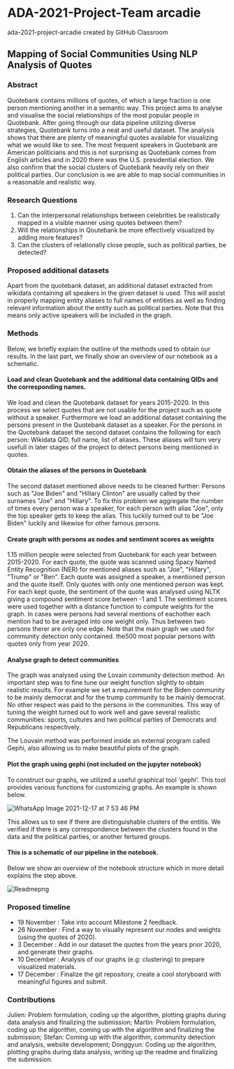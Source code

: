 # ADA-2021-Project-Team arcadie
ada-2021-project-arcadie created by GitHub Classroom

## Mapping of Social Communities Using NLP Analysis of Quotes

### Abstract
Quotebank contains millions of quotes, of which a large fraction is one person mentioning another in a semantic way. This project aims to analyse and visualise the social relationships of the most popular people in Quotebank. After going through our data pipeline utilizing diverse strategies, Quotebank turns into a neat and useful dataset. The analysis shows that there are plenty of meaningful quotes available for visualizing what we would like to see. The most frequent speakers in Quotebank are American politicians and this is not surprising as Quotebank comes from English articles and in 2020 there was the U.S. presidential election. We also confirm that the social clusters of Quotebank heavily rely on their political parties. Our conclusion is we are able to map social communities in a reasonable and realistic way.

### Research Questions
1. Can the interpersonal relationships between celebrities be realistically mapped in a visible manner using quotes between them?
2. Will the relationships in Qoutebank be more effectively visualized by adding more features?
3. Can the clusters of relationally close people, such as political parties, be detected?

### Proposed additional datasets
Apart from the quotebank dataset, an additional dataset extracted from wikidata containing all speakers in the given dataset is used. This will assist in properly mapping entity aliases to full names of entities as well as finding relevant information about the entity such as political parties. Note that this means only active speakers will be included in the graph.


### Methods
Below, we briefly explain the outline of the methods used to obtain our results. In the last part, we finally show an overview of our notebook as a schematic.
#### Load and clean Quotebank and the additional data containing QIDs and the corresponding names.
We load and clean the Quotebank dataset for years 2015-2020. In this process we select quotes that are not usable for the project such as quote without a speaker. Furthermore we load an additional dataset containing the persons present in the Quotebank dataset as a speaker. For the persons in the Quotebank dataset the second dataset contains the following for each person: Wikidata QID, full name, list of aliases. These aliases will turn very usefull in later stages of the project to detect persons being mentioned in quotes.

#### Obtain the aliases of the persons in Quotebank
The second dataset mentioned above needs to be cleaned further: Persons such as "Joe Biden" and "Hillary Clinton" are usually called by their surnames "Joe" and "Hillary". To fix this problem we aggregate the number of times every person was a speaker, for each person with alias "Joe", only the top speaker gets to keep the alias. This luckily turned out to be "Joe Biden" luckily and likewise for other famous persons.

#### Create graph with persons as nodes and sentiment scores as weights
1.15 million people were selected from Quotebank for each year between 2015-2020. For each quote, the quote was scanned using Spacy Named Entity Recognition (NER) for mentioned aliases such as "Joe", "Hillary", "Trump" or "Ben". Each quote was assigned a speaker, a mentioned person and the quote itself. Only quotes with only one mentioned person was kept. For each kept quote, the sentiment of the quote was analysed using NLTK giving a compound sentiment score between -1 and 1. The sentiment scores were used together with a distance function to compute weights for the graph. In cases were persons had several mentions of eachother each mention had to be averaged into one weight only. Thus between two persons therer are only one edge. Note that the main graph we used for community detection only contained. the500 most popular persons with quotes only from year 2020. 

#### Analyse graph to detect communities
The graph was analysed using the Lovain community detection method. An important step was to fine tune our weight function slightly to obtain realistic results. For example we set a requirement for the Biden community to be mainly democrat and for the trump community to be mainly democrat. No other respect was paid to the persons in the communities. This way of tuning the weight turned out to work well and gave several realistic communities: sports, cultures and two political parties of Democrats and Republicans respectively. 

The Louvain method was performed inside an external program called Gephi, also allowing us to make beautiful plots of the graph.

#### Plot the graph using gephi (not included on the jupyter notebook)
To construct our graphs, we utilized a useful graphical tool 'gephi'. This tool provides various functions for customizing graphs. An example is shown below. 

![WhatsApp Image 2021-12-17 at 7 53 46 PM](https://user-images.githubusercontent.com/77029774/146601447-9f63f867-4f9d-45e1-a071-fa53ff54dfd5.jpeg)

This allows us to see if there are distinguishable clusters of the entitis. We verified if there is any correspondence between the clusters found in the data and the political parties, or another fertured groups.

#### This is a schematic of our pipeline in the notebook.
Below we show an overview of the notebook structure which in more detail explains the step above.

![Readmepng](https://user-images.githubusercontent.com/73229139/146181711-441e7708-305b-40db-9bf0-5ce2be14beae.png)


### Proposed timeline
- 19 November : Take into account Milestone 2 feedback.
- 26 November : Find a way to visually represent our nodes and weights (using the quotes of 2020).
- 3 December : Add in our dataset the quotes from the years prior 2020, and generate their graphs. 
- 10 December : Analysis of our graphs (e.g: clustering) to prepare visualized materials.
- 17 December : Finalize the git repository, create a cool storyboard with meaningful figures and submit.

### Contributions
Julien: Problem formulation, coding up the algorithm, plotting graphs during data analysis and finalizing the submission;
Martin: Problem formulation, coding up the algorithm, coming up with the algorithm and finalizing the submission;
Stefan: Coming up with the algorithm, community detection and analysis, website development;
Donggyun: Coding up the algorithm, plotting graphs during data analysis, writing up the readme and finalizing the submission.
